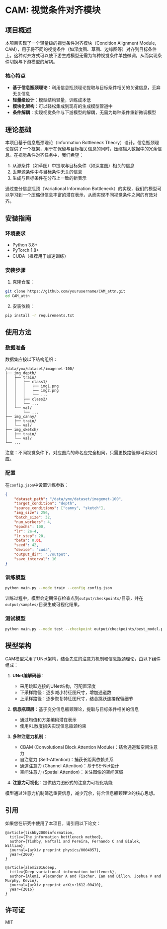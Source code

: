 # CAM: 视觉条件对齐模块

## 项目概述

本项目实现了一个轻量级的视觉条件对齐模块（Condition Alignment Module, CAM），用于将不同的视觉条件（如深度图、草图、边缘图等）对齐到目标条件上。这种对齐方式可以使下游生成模型无需为每种视觉条件单独微调，从而实现条件切换与下游模型的解耦。

### 核心特点

- **基于信息瓶颈理论**：利用信息瓶颈理论提取与目标条件相关的关键信息，丢弃无关信息
- **轻量级设计**：模型结构轻量，训练成本低
- **模块化架构**：可以轻松集成到现有的生成模型管道中
- **条件解耦**：实现视觉条件与下游模型的解耦，无需为每种条件重新微调模型

## 理论基础

本项目基于信息瓶颈理论（Information Bottleneck Theory）设计。信息瓶颈理论提供了一个框架，用于在保留与目标相关信息的同时，压缩输入数据中的冗余信息。在视觉条件对齐任务中，我们希望：

1. 从源条件（如草图）中提取与目标条件（如深度图）相关的信息
2. 丢弃源条件中与目标条件无关的信息
3. 生成与目标条件在分布上一致的新表示

通过变分信息瓶颈（Variational Information Bottleneck）的实现，我们的模型可以学习到一个压缩但信息丰富的潜在表示，从而实现不同视觉条件之间的有效对齐。

## 安装指南

### 环境要求

- Python 3.8+
- PyTorch 1.8+
- CUDA（推荐用于加速训练）

### 安装步骤

1. 克隆仓库：

```bash
git clone https://github.com/yourusername/CAM_attn.git
cd CAM_attn
```

2. 安装依赖：

```bash
pip install -r requirements.txt
```

## 使用方法

### 数据准备

数据集应按以下结构组织：

```
/data/ymx/dataset/imagenet-100/
├── img_depth/
│   ├── train/
│   │   ├── class1/
│   │   │   ├── img1.png
│   │   │   ├── img2.png
│   │   │   └── ...
│   │   ├── class2/
│   │   └── ...
│   └── val/
│       └── ...
├── img_canny/
│   ├── train/
│   └── val/
├── img_sketch/
│   ├── train/
│   └── val/
└── ...
```

注意：不同视觉条件下，对应图片的命名应完全相同，只需更换路径即可实现对应。

### 配置

在`config.json`中设置训练参数：

```json
{
    "dataset_path": "/data/ymx/dataset/imagenet-100",
    "target_condition": "depth",
    "source_conditions": ["canny", "sketch"],
    "img_size": 256,
    "batch_size": 32,
    "num_workers": 4,
    "epochs": 100,
    "lr": 2e-4,
    "lr_step": 20,
    "beta": 0.01,
    "seed": 42,
    "device": "cuda",
    "output_dir": "./output",
    "save_interval": 10
}
```

### 训练模型

```bash
python main.py --mode train --config config.json
```

训练过程中，模型会定期保存检查点到`output/checkpoints/`目录，并在`output/samples/`目录生成可视化结果。

### 测试模型

```bash
python main.py --mode test --checkpoint output/checkpoints/best_model.pth --input path/to/input/image.png --output path/to/output/image.png
```

## 模型架构

CAM模型采用了UNet架构，结合先进的注意力机制和信息瓶颈理论，由以下组件组成：

1. **UNet编解码器**：
   - 采用跳跃连接的UNet结构，可配置深度
   - 下采样路径：逐步减小特征图尺寸，增加通道数
   - 上采样路径：逐步恢复特征图尺寸，结合跳跃连接保留细节

2. **信息瓶颈层**：基于变分信息瓶颈理论，提取与目标条件相关的信息
   - 通过均值和方差编码潜在表示
   - 使用KL散度损失实现信息瓶颈约束

3. **多种注意力机制**：
   - CBAM (Convolutional Block Attention Module)：结合通道和空间注意力
   - 自注意力 (Self-Attention)：捕获长距离依赖关系
   - 通道注意力 (Channel Attention)：基于SE-Net设计
   - 空间注意力 (Spatial Attention)：关注图像的空间区域

4. **注意力可视化**：提供热力图形式的注意力可视化功能

模型通过注意力机制筛选重要信息，减少冗余，符合信息瓶颈理论的核心思想。

## 引用

如果您在研究中使用了本项目，请引用以下论文：

```
@article{tishby2000information,
  title={The information bottleneck method},
  author={Tishby, Naftali and Pereira, Fernando C and Bialek, William},
  journal={arXiv preprint physics/0004057},
  year={2000}
}

@article{alemi2016deep,
  title={Deep variational information bottleneck},
  author={Alemi, Alexander A and Fischer, Ian and Dillon, Joshua V and Murphy, Kevin},
  journal={arXiv preprint arXiv:1612.00410},
  year={2016}
}
```

## 许可证

MIT